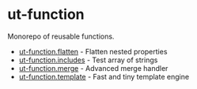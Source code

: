 # ut-function

Monorepo of reusable functions.

* [ut-function.flatten](./packages/flatten) - Flatten nested properties
* [ut-function.includes](./packages/includes) - Test array of strings
* [ut-function.merge](./packages/merge) - Advanced merge handler
* [ut-function.template](./packages/template) - Fast and tiny template engine
